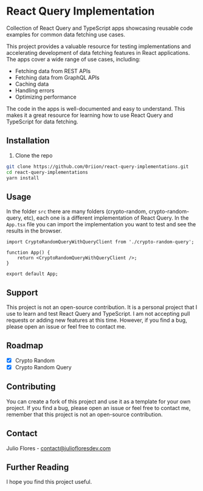 # React Query Implementation

Collection of React Query and TypeScript apps showcasing reusable code examples for common data fetching use cases.

This project provides a valuable resource for testing implementations and accelerating development of data fetching features in React applications. The apps cover a wide range of use cases, including:

- Fetching data from REST APIs
- Fetching data from GraphQL APIs
- Caching data
- Handling errors
- Optimizing performance

The code in the apps is well-documented and easy to understand. This makes it a great resource for learning how to use React Query and TypeScript for data fetching.

## Installation

1. Clone the repo

```sh
git clone https://github.com/0riion/react-query-implementations.git
cd react-query-implementations
yarn install
```

## Usage

In the folder `src` there are many folders (crypto-random, crypto-random-query, etc), each one is a different implementation of React Query. In the `App.tsx` file you can import the implementation you want to test and see the results in the browser.

```tsx
import CryptoRandomQueryWithQueryClient from './crypto-random-query';

function App() {
	return <CryptoRandomQueryWithQueryClient />;
}

export default App;
```

## Support

This project is not an open-source contribution. It is a personal project that I use to learn and test React Query and TypeScript. I am not accepting pull requests or adding new features at this time. However, if you find a bug, please open an issue or feel free to contact me.

## Roadmap

- [x] Crypto Random
- [x] Crypto Random Query

## Contributing

You can create a fork of this project and use it as a template for your own project. If you find a bug, please open an issue or feel free to contact me, remember that this project is not an open-source contribution.

## Contact

Julio Flores - [contact@juliofloresdev.com](mailto:contact@juliofloresdev.com)

## Further Reading

I hope you find this project useful.
